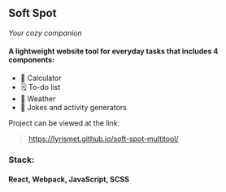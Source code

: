 ## Soft Spot
_Your cozy companion_
#### A lightweight website tool for everyday tasks that includes 4 components:
- 🧮 Calculator
- 🗒️ To-do list
- 🌇 Weather
- 🤭 Jokes and activity generators

Project can be viewed at the link:
> https://lyrismet.github.io/soft-spot-multitool/

### Stack: 
#### React, Webpack, JavaScript, SCSS

